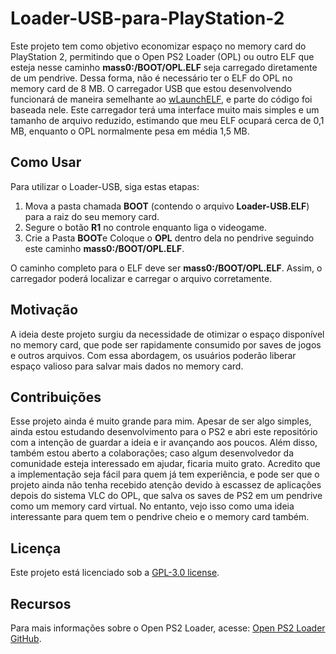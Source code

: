 <h1>Loader-USB-para-PlayStation-2</h1>

<p>Este projeto tem como objetivo economizar espaço no memory card do PlayStation 2, permitindo que o Open PS2 Loader (OPL) ou outro ELF que esteja nesse caminho <strong>mass0:/BOOT/OPL.ELF</strong> seja carregado diretamente de um pendrive. Dessa forma, não é necessário ter o ELF do OPL no memory card de 8 MB. O carregador USB que estou desenvolvendo funcionará de maneira semelhante ao <a href="https://github.com/ps2homebrew/wLaunchELF">wLaunchELF</a>, e parte do código foi baseada nele. Este carregador terá uma interface muito mais simples e um tamanho de arquivo reduzido, estimando que meu ELF ocupará cerca de 0,1 MB, enquanto o OPL normalmente pesa em média 1,5 MB.</p>

<h2>Como Usar</h2>
<p>Para utilizar o Loader-USB, siga estas etapas:</p>
<ol>
    <li>Mova a pasta chamada <strong>BOOT</strong> (contendo o arquivo <strong>Loader-USB.ELF</strong>) para a raiz do seu memory card.</li>
    <li>Segure o botão <strong>R1</strong> no controle enquanto liga o videogame.</li>
    <li>Crie a Pasta <strong>BOOT</strong>e Coloque o <strong>OPL</strong> dentro dela no pendrive seguindo este caminho <strong>mass0:/BOOT/OPL.ELF</strong>.</li>
</ol>
<p>O caminho completo para o ELF deve ser <strong>mass0:/BOOT/OPL.ELF</strong>. Assim, o carregador poderá localizar e carregar o arquivo corretamente.</p>

<h2>Motivação</h2>
<p>A ideia deste projeto surgiu da necessidade de otimizar o espaço disponível no memory card, que pode ser rapidamente consumido por saves de jogos e outros arquivos. Com essa abordagem, os usuários poderão liberar espaço valioso para salvar mais dados no memory card.</p>

<h2>Contribuições</h2>
<p>Esse projeto ainda é muito grande para mim. Apesar de ser algo simples, ainda estou estudando desenvolvimento para o PS2 e abri este repositório com a intenção de guardar a ideia e ir avançando aos poucos. Além disso, também estou aberto a colaborações; caso algum desenvolvedor da comunidade esteja interessado em ajudar, ficaria muito grato. Acredito que a implementação seja fácil para quem já tem experiência, e pode ser que o projeto ainda não tenha recebido atenção devido à escassez de aplicações depois do sistema VLC do OPL, que salva os saves de PS2 em um pendrive como um memory card virtual. No entanto, vejo isso como uma ideia interessante para quem tem o pendrive cheio e o memory card também.</p>

<h2>Licença</h2>
<p>Este projeto está licenciado sob a <a href="https://opensource.org/licenses/GPL-3.0">GPL-3.0 license</a>.</p>

<h2>Recursos</h2>
<p>Para mais informações sobre o Open PS2 Loader, acesse: <a href="https://github.com/ps2homebrew/Open-PS2-Loader">Open PS2 Loader GitHub</a>.</p>
